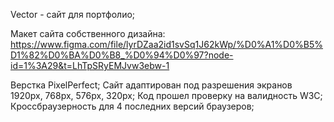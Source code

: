Vector - сайт для портфолио;

Макет сайта собственного дизайна: https://www.figma.com/file/lyrDZaa2id1svSq1J62kWp/%D0%A1%D0%B5%D1%82%D0%BA%D0%B8_%D0%94%D0%97?node-id=1%3A29&t=LhTpSRyEMJvw3ebw-1

Верстка PixelPerfect;
Сайт адаптирован под разрешения экранов 1920px, 768px, 576px, 320px;
Код прошел проверку на валидность W3C;
Кроссбраузерность для 4 последних версий браузеров;